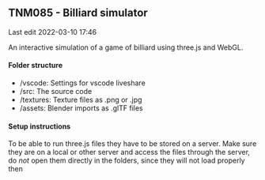 ## TNM085 - Billiard simulator

Last edit 2022-03-10 17:46

An interactive simulation of a game of billiard using three.js and WebGL.

#### Folder structure

- /vscode: Settings for vscode liveshare
- /src: The source code
- /textures: Texture files as .png or .jpg
- /assets: Blender imports as .glTF files

#### Setup instructions

To be able to run three.js files they have to be stored on a server.
Make sure they are on a local or other server and access the files through the server, 
do *not* open them directly in the folders, since they will not load properly then